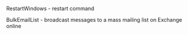 RestartWindows - restart command

BulkEmailList - broadcast messages to a mass mailing list on Exchange online
